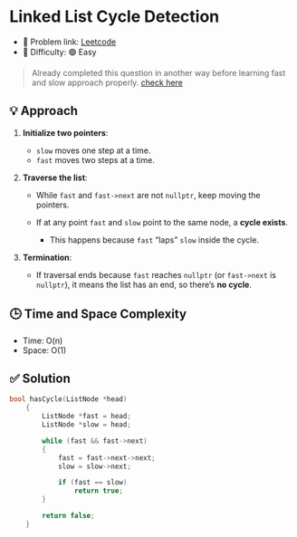 # Linked List Cycle Detection

- 🧩 Problem link: [Leetcode](https://leetcode.com/problems/linked-list-cycle/)
- 🚦 Difficulty: 🟢 Easy

> Already completed this question in another way before learning fast and slow approach properly. [check here](https://github.com/Shellyda/30-days-algorithms-challenge/blob/main/linked_lists/singly_linked_lists/001_linked_list_cycle_detection)

## 💡 Approach

1. **Initialize two pointers**:

   - `slow` moves one step at a time.
   - `fast` moves two steps at a time.

2. **Traverse the list**:

   - While `fast` and `fast->next` are not `nullptr`, keep moving the pointers.
   - If at any point `fast` and `slow` point to the same node, a **cycle exists**.

     - This happens because `fast` “laps” `slow` inside the cycle.

3. **Termination**:

   - If traversal ends because `fast` reaches `nullptr` (or `fast->next` is `nullptr`), it means the list has an end, so there’s **no cycle**.

## 🕒 Time and Space Complexity

- Time: O(n)
- Space: O(1)

## ✅ Solution

```cpp
bool hasCycle(ListNode *head)
    {
        ListNode *fast = head;
        ListNode *slow = head;

        while (fast && fast->next)
        {
            fast = fast->next->next;
            slow = slow->next;

            if (fast == slow)
                return true;
        }

        return false;
    }
```
